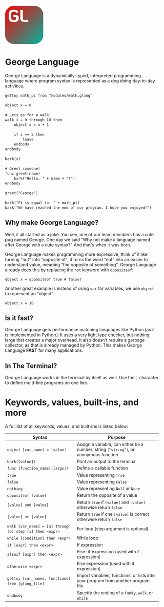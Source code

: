 <img src="resources/icons/george_language_icon.svg" width="125">

# George Language
George Language is a dynamically-typed, interpreted programming language where program syntax is 
represented as a dog doing day-to-day activities.

```
gettoy math_pi from "modules/math.glang"

object x = 0

# Lets go for a walk!
walk i = 0 through 10 then
    object x = x + 1
    
    if x == 5 then
        leave
    endbody
endbody

bark(x)

# Greet someone!
func greet(name)
    bark("Hello, " + name + "!")
endbody

greet("George")

bark("Pi is equal to: " + math_pi)
bark("We have reached the end of our program. I hope you enjoyed!")
```

## Why make George Language?
Well, it all started as a joke. You see, one of our team members has a cute pug named George. One day we said 
"Why not make a language named after George with a cute syntax?" And that's when it was born.

George Language makes programming more expressive; think of it like turning "not" into "opposite of", it 
turns the word "not" into an easier to understand value, meaning "the opposite of something". George Language 
already does this by replacing the `not` keyword with `oppositeof`:

```
object x = oppositeof true # false!
```

Another great example is instead of using `var` for variables, we use `object` to represent an "object":

```
object x = 10
```

## Is it fast?
George Language gets performance matching languages like Python (as it is implemented in Python.) 
It uses a very light type checker, but nothing large that creates a major overhead. It also 
doesn't require a garbage collector, as that is already managed by Python. This makes George
Language **FAST** for many applications.

## In The Terminal?
George Language works in the terminal by itself as well. Use the `;` character to define multi-line programs
on one line.

# Keywords, values, built-ins, and more
A full list of all keywords, values, and built-ins is listed below:

| Syntax                                                   | Purpose                                                                               |
|----------------------------------------------------------|---------------------------------------------------------------------------------------|
| `object [var_name] = [value]`                            | Assign a variable, can either be a number, string (`"string"`), or anonymous function |
| `bark([value])`                                          | Print an output to the terminal                                                       |
| `func [function_name]([args])`                           | Define a callable function                                                            |
| `true`                                                   | Value representing `True`                                                             |
| `false`                                                  | Value representing `False`                                                            |
| `nothing`                                                | Value representing `Null` or `None`                                                   |
| `oppositeof [value]`                                     | Return the opposite of a value                                                        |
| `[value] and [value]`                                    | Return `true` if `[value]` and `[value]` otherwise return `false`                     |
| `[value] or [value]`                                     | Return `true` if one `[value]` is correct otherwise return `false`                    |
| `walk [var_name] = [a] through [b] step [i] then <expr>` | For loop (step argument is optional)                                                  |
| `while [condition] then <expr>`                          | While loop                                                                            |
| `if [expr] then <expr>`                                  | If expression                                                                         |
| `alsoif [expr] then <expr>`                              | Else-if expression (used with if expression)                                          |
| `otherwise <expr>`                                       | Else expression (used with if expression)                                             |
| `gettoy [var_names, functions] from [glang_file]`        | Import variables, functions, or lists into your program from another program file     |
| `endbody`                                                | Specify the ending of a `funky`, `walk`, or `while`                                   |
